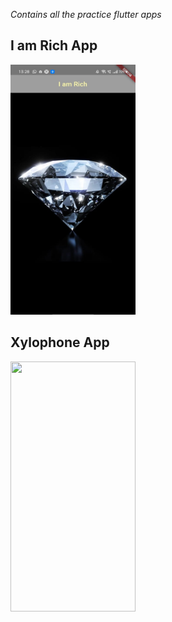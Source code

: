 
*Contains all the practice flutter apps*
## I am Rich App
<img src="iamrich/iamrichhome.jpeg" height="400" width="200">


## Xylophone App
<img src="https://github.com/Aniket762/Flutter-/blob/main/xylophone/xylophoneHome.jpeg" height="400" width="200"> 
